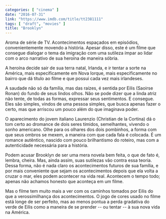 ```yaml
---
categories: [ "cinema" ]
date: "2016-07-31"
link: "https://www.imdb.com/title/tt2381111"
tags: [ "draft", "movies" ]
title: "Brooklyn"
---
```

Aroma de série de TV. Acontecimentos espaçados em episódios, convenientemente movendo a história. Apesar disso, este é um filme que consegue dialogar o tema da imigração com uma sutileza ímpar ao lidar com o arco narrativo de sua heroína de maneira sóbria.

A heroína decide sair de sua terra natal, Irlanda, e ir tentar a sorte na América, mais especificamente em Nova Iorque, mais especificamente no bairro que dá título ao filme e que possui cada vez mais irlandeses.

A saudade não só da família, mas das raízes, é sentida por Eilis (Saoirse Ronan) do fundo de seus lindos olhos. Não se pode dizer que a linda atriz não tente, de todas as formas, expressar seus sentimentos. E consegue. Eles são simples, vindos de uma pessoa simples, que busca apenas fazer o certo, mas que arriscou um pouco além do que imaginava poder.

O aparecimento do jovem italiano Laurenzio (Christian de la Cortina) dá o tom certo ao dromance de dois seres tímidos, semelhantes, vivendo o sonho americano. Olhe para os olhares dos dois pombinhos, a forma com que seus ombros se mexem, a maneira com que cada fala é colocada. É um romance autêntico, nascido com pouco brilhantismo do roteiro, mas com a autenticidade necessária para a história.

Podem acusar Brooklyn de ser uma mera novela bem feita, o que de fato é, lembra, cheira. Mas, ainda assim, suas sutilezas vão contra essa teoria. Dessa forma, não é nada claro os acontecimentos futuros de sua família, e por mais conveniente que sejam os acontecimentos depois que ela volta a cruzar o mar, eles podem acontecer na vida real. Acontecem o tempo todo; apenas não achamos honesto que aconteça em um filme.

Mas o filme tem muito mais a ver com os caminhos tomados por Eilis do que a verossimilhança dos acontecimentos. O jogo de cores usado no filme está longe de ser perfeito, mas ao menos pontua a perda gradativa do verde de Eilis como a maneira de se prender -- ou tentar -- à sua nova vida na América.
